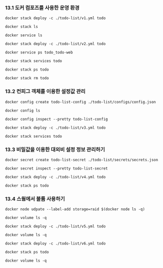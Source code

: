 ### 13.1 도커 컴포즈를 사용한 운영 환경

``docker stack deploy -c ./todo-list/v1.yml todo``

``docker stack ls``

``docker service ls``

``docker stack deploy -c ./todo-list/v2.yml todo``

``docker service ps todo_todo-web``

``docker stack services todo``

``docker stack ps todo``

``docker stack rm todo``

### 13.2 컨피그 객체를 이용한 설정값 관리

``docker config create todo-list-config ./todo-list/configs/config.json``

``docker config ls``

``docker config inspect --pretty todo-list-config``

``docker stack deploy -c ./todo-list/v3.yml todo``

``docker stack services todo``

### 13.3 비밀값을 이용한 대외비 설정 정보 관리하기

``docker secret create todo-list-secret ./todo-list/secrets/secrets.json``

``docker secret inspect --pretty todo-list-secret``

``docker stack deploy -c ./todo-list/v4.yml todo``

``docker stack ps todo``

### 13.4 스웜에서 볼륨 사용하기

``docker node udpate --label-add storage=raid $(docker node ls -q)``

``docker volume ls -q``

``docker stack deploy -c ./todo-list/v5.yml todo``

``docker volume ls -q``

``docker stack deploy -c ./todo-list/v6.yml todo``

``docker stack ps todo``

``docker volume ls -q``